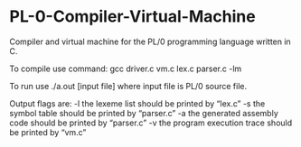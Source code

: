 # PL-0-Compiler-Virtual-Machine
Compiler and virtual machine for the PL/0 programming language written in C.

To compile use command:
gcc driver.c vm.c lex.c parser.c -lm

To run use ./a.out [input file]
where input file is PL/0 source file.

Output flags are:
  -l  the lexeme list should be printed by “lex.c”
  -s  the symbol table should be printed by “parser.c”
  -a  the generated assembly code should be printed by “parser.c”
  -v  the program execution trace should be printed by “vm.c”
